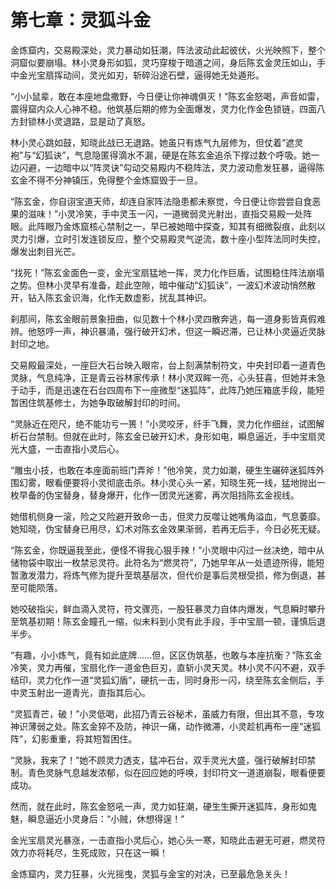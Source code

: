 # 第七章：灵狐斗金

金炼窟内，交易殿深处，灵力暴动如狂潮，阵法波动此起彼伏，火光映照下，整个洞窟似要崩塌。林小灵身形如狐，灵巧穿梭于暗道之间，身后陈玄金灵压如山，手中金光宝扇挥动间，灵光如刃，斩碎沿途石壁，逼得她无处遁形。

“小小鼠辈，敢在本座地盘撒野，今日便让你神魂俱灭！”陈玄金怒喝，声音如雷，震得窟内众人心神不稳。他筑基后期的修为全面爆发，灵力化作金色锁链，四面八方封锁林小灵退路，显是动了真怒。

林小灵心跳如鼓，知晓此战已无退路。她虽只有炼气九层修为，但仗着“遮灵袍”与“幻狐诀”，气息隐匿得滴水不漏，硬是在陈玄金追杀下撑过数个呼吸。她一边闪避，一边暗中以“阵灵诀”勾动交易殿内不稳阵法，灵力波动愈发狂暴，逼得陈玄金不得不分神镇压，免得整个金炼窟毁于一旦。

“陈玄金，你自诩宝道天师，却连自家阵法隐患都未察觉，今日便让你尝尝自食恶果的滋味！”小灵冷笑，手中灵玉一闪，一道微弱灵光射出，直指交易殿一处阵眼。此阵眼乃金炼窟核心禁制之一，早已被她暗中探查，知其有细微裂痕，此刻以灵力引爆，立时引发连锁反应，整个交易殿灵气逆流，数十座小型阵法同时失控，爆发出刺目光芒。

“找死！”陈玄金面色一变，金光宝扇猛地一挥，灵力化作巨盾，试图稳住阵法崩塌之势。但林小灵早有准备，趁此空隙，暗中催动“幻狐诀”，一波幻术波动悄然散开，钻入陈玄金识海，化作无数虚影，扰乱其神识。

刹那间，陈玄金眼前景象扭曲，似见数十个林小灵四散奔逃，每一道身影皆真假难辨。他怒哼一声，神识暴涌，强行破开幻术，但这一瞬迟滞，已让林小灵逼近灵脉封印之地。

交易殿最深处，一座巨大石台映入眼帘，台上刻满禁制符文，中央封印着一道青色灵脉，气息纯净，正是青云谷林家传承！林小灵双眸一亮，心头狂喜，但她并未急于动手，而是迅速在石台四周布下一座微型“迷狐阵”，此阵乃她压箱底手段，能短暂困住筑基修士，为她争取破解封印的时间。

“灵脉近在咫尺，绝不能功亏一篑！”小灵咬牙，纤手飞舞，灵力化作细丝，试图解析石台禁制。但就在此时，陈玄金已破开幻术，身形如电，瞬息逼近，手中宝扇灵光大盛，一击直指小灵后心。

“雕虫小技，也敢在本座面前班门弄斧！”他冷笑，灵力如潮，硬生生碾碎迷狐阵外围幻雾，眼看便要将小灵彻底击杀。林小灵心头一紧，知晓生死一线，猛地抛出一枚早备的伪宝替身，替身爆开，化作一团灵光迷雾，再次阻挡陈玄金视线。

她借机侧身一滚，险之又险避开致命一击，但灵力反噬让她嘴角溢血，气息萎靡。她知晓，伪宝替身已用尽，幻术对陈玄金效果渐弱，若再无后手，今日必死无疑。

“陈玄金，你既逼我至此，便怪不得我心狠手辣！”小灵眼中闪过一丝决绝，暗中从储物袋中取出一枚禁忌灵符。此符名为“燃灵符”，乃她早年从一处遗迹所得，能短暂激发潜力，将炼气修为提升至筑基层次，但代价是事后灵根受损，修为倒退，甚至可能陨落。

她咬破指尖，鲜血滴入灵符，符文骤亮，一股狂暴灵力自体内爆发，气息瞬时攀升至筑基初期！陈玄金瞳孔一缩，似未料到小灵有此手段，手中宝扇一顿，谨慎后退半步。

“有趣，小小炼气，竟有如此底牌……但，区区伪筑基，也敢与本座抗衡？”陈玄金冷笑，灵力再催，宝扇化作一道金色巨刃，直斩小灵天灵。林小灵不闪不避，双手结印，灵力化作一道“灵狐幻盾”，硬抗一击，同时身形一闪，绕至陈玄金侧后，手中灵玉射出一道青光，直指其后心。

“灵狐青芒，破！”小灵低喝，此招乃青云谷秘术，虽威力有限，但出其不意，专攻神识薄弱之处。陈玄金猝不及防，神识一痛，动作微滞，小灵趁机再布一座“迷狐阵”，幻影重重，将其短暂困住。

“灵脉，我来了！”她不顾灵力透支，猛冲石台，双手灵光大盛，强行破解封印禁制。青色灵脉气息越发浓郁，似在回应她的呼唤，封印符文一道道崩裂，眼看便要成功。

然而，就在此时，陈玄金怒吼一声，灵力如狂潮，硬生生撕开迷狐阵，身形如鬼魅，瞬息逼近小灵身后：“小贼，休想得逞！”

金光宝扇灵光暴涨，一击直指小灵后心，她心头一寒，知晓此击避无可避，燃灵符效力亦将耗尽，生死成败，只在这一瞬！

金炼窟内，灵力狂暴，火光摇曳，灵狐与金宝的对决，已至最危急关头！ 